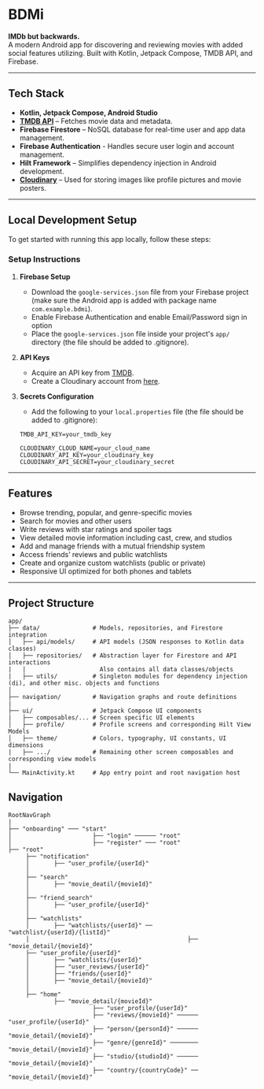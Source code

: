 # BDMi
**IMDb but backwards.**  
A modern Android app for discovering and reviewing movies with added social features utilizing. Built with Kotlin, Jetpack Compose, TMDB API, and Firebase.

---

## Tech Stack

- **Kotlin, Jetpack Compose, Android Studio**
- **[TMDB API](https://developer.themoviedb.org/docs/getting-started)** – Fetches movie data and metadata.
- **Firebase Firestore** – NoSQL database for real-time user and app data management.
- **Firebase Authentication** - Handles secure user login and account management.
- **Hilt Framework** – Simplifies dependency injection in Android development.
- **[Cloudinary](https://cloudinary.com/)** – Used for storing images like profile pictures and movie posters.

---

## Local Development Setup

To get started with running this app locally, follow these steps:

### Setup Instructions

1. **Firebase Setup**  
   - Download the `google-services.json` file from your Firebase project (make sure the Android app is added with package name `com.example.bdmi`).
   - Enable Firebase Authentication and enable Email/Password sign in option
   - Place the `google-services.json` file inside your project's `app/` directory (the file should be added to .gitignore).

2. **API Keys**
   - Acquire an API key from [TMDB](https://developer.themoviedb.org/docs/getting-started).
   - Create a Cloudinary account from [here](https://cloudinary.com/console).

3. **Secrets Configuration**
   - Add the following to your `local.properties` file (the file should be added to .gitignore):

   ```properties
   TMDB_API_KEY=your_tmdb_key

   CLOUDINARY_CLOUD_NAME=your_cloud_name
   CLOUDINARY_API_KEY=your_cloudinary_key
   CLOUDINARY_API_SECRET=your_cloudinary_secret
   ```
---
## Features

- Browse trending, popular, and genre-specific movies
- Search for movies and other users
- Write reviews with star ratings and spoiler tags
- View detailed movie information including cast, crew, and studios
- Add and manage friends with a mutual friendship system
- Access friends’ reviews and public watchlists
- Create and organize custom watchlists (public or private)
- Responsive UI optimized for both phones and tablets

---
## Project Structure
```
app/
├── data/               # Models, repositories, and Firestore integration
│   ├── api/models/     # API models (JSON responses to Kotlin data classes)
│   ├── repositories/   # Abstraction layer for Firestore and API interactions
|   |                     Also contains all data classes/objects
|   ├── utils/          # Singleton modules for dependency injection (di), and other misc. objects and functions
│
├── navigation/         # Navigation graphs and route definitions
|
├── ui/                 # Jetpack Compose UI components
|   ├── composables/... # Screen specific UI elements
│   ├── profile/        # Profile screens and corresponding Hilt View Models
│   ├── theme/          # Colors, typography, UI constants, UI dimensions 
|   ├── .../            # Remaining other screen composables and corresponding view models
|
└── MainActivity.kt     # App entry point and root navigation host
```
## Navigation
```
RootNavGraph
|
├── "onboarding" ─── "start"
│                       ├── "login" ────── "root"
│                       ├── "register" ─── "root"
├── "root"
     ├── "notification"
     │       ├── "user_profile/{userId}"
     │
     ├── "search"
     │       ├── "movie_deatil/{movieId}"
     │
     ├── "friend_search"
     │       ├── "user_profile/{userId}"
     │
     ├── "watchlists"
     │       ├── "watchlists/{userId}" ── "watchlist/{userId}/{listId}" 
     │                                             ├── "movie_detail/{movieId}"
     ├── "user_profile/{userId}"
     │       ├── "watchlists/{userId}"
     │       ├── "user_reviews/{userId}"
     │       ├── "friends/{userId}"
     │       ├── "movie_detail/{movieId}"
     │
     ├── "home"
             ├── "movie_detail/{movieId}"
                        ├── "user_profile/{userId}"
                        ├── "reviews/{movieId}" ────── "user_profile/{userId}"
                        ├── "person/{personId}" ────── "movie_detail/{movieId}"
                        ├── "genre/{genreId}" ──────── "movie_detail/{movieId}"
                        ├── "studio/{studioId}" ────── "movie_detail/{movieId}"
                        ├── "country/{countryCode}" ── "movie_detail/{movieId}"
```


